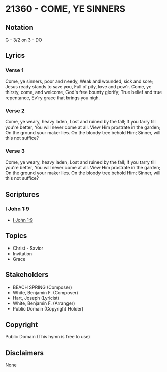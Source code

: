 # 21360 - COME, YE SINNERS

## Notation

G - 3/2 on 3 - DO

## Lyrics

### Verse 1

Come, ye sinners, poor and needy, Weak and wounded, sick and sore; Jesus ready stands to save you, Full of pity, love and pow'r. Come, ye thirsty, come, and welcome, God's free bounty glorify; True belief and true repentance, Ev'ry grace that brings you nigh.

### Verse 2

Come, ye weary, heavy laden, Lost and ruined by the fall; If you tarry till you're better, You will never come at all. View Him prostrate in the garden; On the ground your maker lies. On the bloody tree behold Him; Sinner, will this not suffice?

### Verse 3

Come, ye weary, heavy laden, Lost and ruined by the fall; If you tarry till you're better, You will never come at all. View Him prostrate in the garden; On the ground your maker lies. On the bloody tree behold Him; Sinner, will this not suffice?


## Scriptures

### I John 1:9

- [I John 1:9](https://www.biblegateway.com/passage/?search=I%20John%201%3A9)


## Topics

- Christ - Savior
- Invitation
- Grace

## Stakeholders

- BEACH SPRING (Composer)
- White, Benjamin F. (Composer)
- Hart, Joseph (Lyricist)
- White, Benjamin F. (Arranger)
- Public Domain (Copyright Holder)

## Copyright

Public Domain
(This hymn is free to use)

## Disclaimers

None

